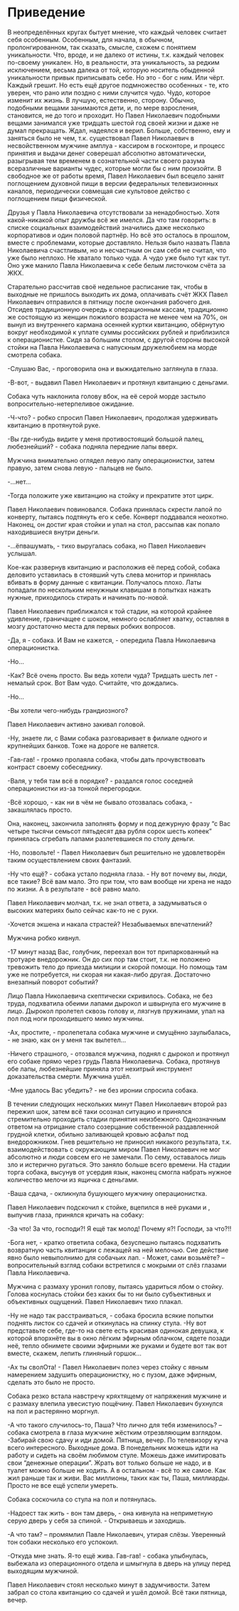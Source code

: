 # Приведение

В неопределённых кругах бытует мнение, что каждый человек считает себя особенным. Особенным, для начала, в обычном, пролонгированном, так сказать, смысле, схожем с понятием уникальности. Что, вроде, и не далеко от истины, т.к. каждый человек по-своему уникален. Но, в реальности, эта уникальность, за редким исключением, весьма далека от той, которую носитель обыденной уникальности привык приписывать себе. Но это - бог с ним. Или чёрт. Каждый грешит. Но есть ещё другое подмножество особенных - те, кто уверен, что рано или поздно с ними случится чудо. Чудо, которое изменит их жизнь. В лучшую, естественно, сторону. Обычно, подобными вещами занимаются дети, и, по мере взросления, становится, не до того и проходит. Но Павел Николаевич подобными вещами занимался уже тридцать шестой год своей жизни и даже не думал прекращать. Ждал, надеялся и верил. Больше, собственно, ему и заняться было не чем, т.к. существовал Павел Николаевич в несвойственном мужчине амплуа - кассиром в госконторе, и процесс принятия и выдачи денег соверешал абсолютно автоматически, разыгрывая тем временем в сознательной части своего разума всеразличные варианты чудес, которые могли бы с ним произойти. В свободное же от работы время, Павел Николаевич был всецело занят поглощением духовной пищи в версии федеральных телевизионных каналов, периодически совмещая сие культовое действо с поглощением пищи физической.

Друзья у Павла Николаевича отсутствовали за ненадобностью. Хотя какой-никакой опыт дружбы всё же имелся. Да что там говорить: в списке социальных взаимодействий значились даже несколько корпоративов и один половой партнёр. Но всё это осталось в прошлом, вместе с проблемами, которые доставляло. Нельзя было назвать Павла Николаевича счастливым, но и несчастным он сам себя не считал, что уже было неплохо. Не хватало только чуда. А чудо уже было тут как тут. Оно уже манило Павла Николаевича к себе белым листочком счёта за ЖКХ.

Старательно рассчитав своё недельное расписание так, чтобы в выходные не пришлось выходить их дома, оплачивать счёт ЖКХ Павел Николаевич отправился в пятницу после окончания рабочего дня. Отсидев традиционную очередь к операционным кассам, традиционно же состоящую из женщин пожилого возраста не менее чем на 70%, он вынул из внутреннего кармана осенней куртки квитанцию, обёрнутую вокруг необходимой к уплате суммы российских рублей и приблизился к операционистке. Сидя за большим столом, с другой стороны высокой стойки на Павла Николаевича с напускным дружелюбием на морде смотрела собака.

-Слушаю Вас, - проговорила она и выжидательно заглянула в глаза.

-В-вот, - выдавил Павел Николаевич и протянул квитанцию с деньгами.

Собака чуть наклонила голову вбок, на её серой морде застыло вопросительно-нетерпеливое ожидание.

-Ч-что? - робко спросил Павел Николаевич, продолжая удерживать квитанцию в протянутой руке.

-Вы где-нибудь видите у меня противостоящий большой палец, любезнейший? - собака подняла передние лапы вверх.

Мужчина внимательно оглядел левую лапу операционистки, затем правую, затем снова левую - пальцев не было.

-…нет…

-Тогда положите уже квитанцию на стойку и прекратите этот цирк.

Павел Николаевич повиновался. Собака принялась скрести лапой по конверту, пытаясь подтянуть его к себе. Конверт поддавался неохотно. Наконец, он достиг края стойки и упал на стол, рассыпав как попало находившиеся внутри деньги.

-…ёпвашумать, - тихо выругалась собака, но Павел Николаевич услышал.

Кое-как развернув квитанцию и расположив её перед собой, собака деловито уставилась в стоявший чуть слева монитор и принялась вбивать в форму данные с квитанции. Получалось плохо. Латы попадали по нескольким ненужным клавишам в попытках нажать нужные, приходилось стирать и начинать по-новой.

Павел Николаевич приближался к той стадии, на которой крайнее удивление, граничащее с шоком, немного ослабляет хватку, оставляя в мозгу достаточно места для первых робких вопросов.

-Да, я - собака. И Вам не кажется, - опередила Павла Николаевича операционистка.

-Но…

-Как? Всё очень просто. Вы ведь хотели чуда? Тридцать шесть лет - немалый срок. Вот Вам чудо. Считайте, что дождались.

-Но…

-Вы хотели чего-нибудь грандиозного?

Павел Николаевич активно закивал головой.

-Ну, знаете ли, с Вами собака разговаривает в филиале одного и крупнейших банков. Тоже на дороге не валяется.

-Гав-гав! - громко пролаяла собака, чтобы дать прочувствовать контраст своему собеседнику.

-Валя, у тебя там всё в порядке? - раздался голос соседней операционистки из-за тонкой перегородки.

-Всё хорошо, - как ни в чём не бывало отозвалась собака, - закашлялась просто.

Она, наконец, закончила заполнять форму и под дежурную фразу “с Вас четыре тысячи семьсот пятьдесят два рубля сорок шесть копеек” принялась сгребать лапами разлетевшиеся по столу деньги.

-Но, позвольте! - Павел Николаевич был решительно не удовлетворён таким осуществлением своих фантазий.

-Ну что ещё? - собака устало подняла глаза. - Ну вот почему вы, люди, все такие? Всё вам мало. Это при том, что вам вообще ни хрена не надо по жизни. А в результате - всё равно мало.

Павел Николаевич молчал, т.к. не знал ответа, а задумываться о высоких материях было сейчас как-то не с руки.

-Хочется экшена и накала страстей? Незабываемых впечатлений?

Мужчина робко кивнул.

-17 минут назад Вас, голубчик, переехал вон тот припаркованный на тротуаре внедорожник. Он до сих пор там стоит, т.к. не положено тревожить тело до приезда милиции и скорой помощи. Но помощь там уже не потребуется, ни скорая ни какая-либо другая. Достаточно внезапный поворот событий?

Лицо Павла Николаевича скептически скривилось. Собака, не без труда, подхватила обеими лапами дырокол и швырнула его мужчине в лицо. Дырокол пролетел сквозь голову и, лязгнув пружинами, упал на пол под ноги проходившего мимо мужчины.

-Ах, простите, - пролепетала собака мужчине и смущённо заулыбалась, - не знаю, как он у меня так вылетел…

-Ничего страшного, - отозвался мужчина, поднял с дырокол и протянул его собаке прямо через грудь Павла Николаевича. Собака, протянув обе лапы, любезнейшие приняла этот нехитрый инструмент доказательства смерти. Мужчина ушёл.

-Мне удалось Вас убедить? - не без иронии спросила собака.

В течении следующих нескольких минут Павел Николаевич второй раз пережил шок, затем всё таки осознал ситуацию и принялся стремительно проходить стадии принятия неизбежного. Однозначным ответом на отрицание стало созерцание собственной раздавленной грудной клетки, обильно заливающей кровью асфальт под внедорожником. Гнев решительно не приносил никакого результата, т.к. взаимодействовать с окружающим миром Павел Николаевич не мог абсолютно и люди совсем его не замечали. По сему, оставалось лишь зло и истерично ругаться. Это заняло больше всего времени. На стадии торга собака, высунув от усердия язык, наконец смогла набрать нужное количество мелочи из ящичка с деньгами.

-Ваша сдача, - окликнула бушующего мужчину операционистка.

Павел Николаевич подскочил к стойке, вцепился в неё руками и , выпучив глаза, принялся кричать на собаку:

-За что! За что, господи?! Я ещё так молод! Почему я?! Господи, за что?!!

-Бога нет, - кратко ответила собака, безуспешно пытаясь подхватить возвратную часть квитанции с лежащей на ней мелочью. Сие действие явно было невыполнимо для собачьих лап. - Может, сами возьмёте? – вопросительный взгляд собаки встретился с мокрыми от слёз глазами Павла Николаевича.

Мужчина с размаху уронил голову, пытаясь удариться лбом о стойку. Голова коснулась стойки без каких бы то ни было субъективных и объективных ощущений. Павел Николаевич тихо плакал.

-Ну не надо так расстраиваться, - собака бросила всякие попытки поднять листок со сдачей и откинулась на спинку стула. -Ну вот представьте себе, где-то на свете есть красивая одинокая девушка, к которой впорхнёте вы в окно лёгким эфирным облачком, сядете позади неё, тепло обнимете своими эфирными же руками и будете вот так вот вместе, скажем, лепить глиняный горшок…

-Ах ты сволОта! - Павел Николаевич полез через стойку с явным намерением задушить операционистку, но с пузом, даже эфирным, сделать это было не просто.

Собака резко встала навстречу кряхтящему от напряжения мужчине и с размаху влепила увесистую пощёчину. Павел Николаевич бухнулся на пол и растерянно моргнул.

-А что такого случилось-то, Паша? Что лично для тебя изменилось? – собака смотрела в глаза мужчине жёстким отрезвляющим взглядом. -Забирай свою сдачу и иди домой. Пятница, вечер. По телевизору куча всего интересного. Выходные дома. В понедельник можешь идти на работу и сидеть на своём любимом стуле. Можешь даже имитировать свои “денежные операции”. Жрать вот только больше не надо, и в туалет можно больше не ходить. А в остальном - всё то же самое. Как жил раньше так и живи. Вас миллионы, таких как ты, Паша, миллиарды. Просто не все ещё успели умереть.

Собака соскочила со стула на пол и потянулась.

-Надоест так жить - вон там дверь, - она кивнула на неприметную серую дверь у себя за спиной. - Открываешь и заходишь.

-А что там? – промямлил Павле Николаевич, утирая слёзы. Уверенный тон собаки несколько его успокоил.

-Откуда мне знать. Я-то ещё жива. Гав-гав! - собака улыбнулась, выбежала из операционного отдела и шмыгнула в дверь на улицу перед выходящим мужчиной.

Павел Николаевич стоял несколько минут в задумчивости. Затем забрал со стола квитанцию со сдачей и ушёл домой. Всё таки пятница, вечер.
